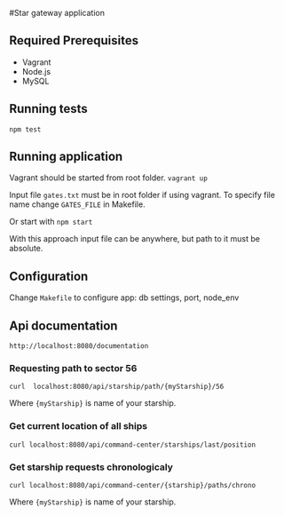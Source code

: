 #Star gateway application

## Required Prerequisites

* Vagrant
* Node.js
* MySQL

## Running tests
```
npm test
```
## Running application
Vagrant should be started from root folder.
`vagrant up`

Input file `gates.txt` must be in root folder if using vagrant.
To specify file name change `GATES_FILE` in Makefile.

Or start with `npm start`

With this approach input file can be anywhere, but path to it must be absolute.


## Configuration

Change `Makefile` to configure app: db settings, port, node_env

## Api documentation
```
http://localhost:8080/documentation
```
### Requesting path to sector 56
```
curl  localhost:8080/api/starship/path/{myStarship}/56
```

Where `{myStarship}` is name of your starship.

### Get current location of all ships
```
curl localhost:8080/api/command-center/starships/last/position
```

### Get starship requests chronologicaly

```
curl localhost:8080/api/command-center/{starship}/paths/chrono
```

Where `{myStarship}` is name of your starship.